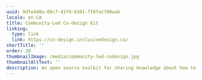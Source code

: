 ```yaml
---
uuid: 9dfe440a-09c7-41fd-b381-7f8fac780aab
locale: en-CA
title: Community-Led Co-design Kit
linking:
  type: link
  link: https://co-design.inclusivedesign.ca/
shortTitle: ''
order: 20
thumbnailImage: /media/community-led-codesign.jpg
thumbnailAltText: ''
description: An open source toolkit for sharing knowledge about how to do co-design led by community members and organizations.
---
```


